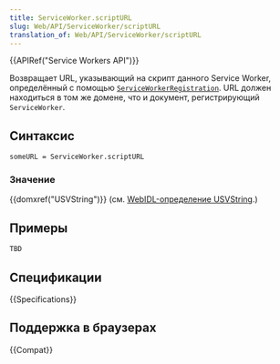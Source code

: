 ```yaml
---
title: ServiceWorker.scriptURL
slug: Web/API/ServiceWorker/scriptURL
translation_of: Web/API/ServiceWorker/scriptURL
---
```

{{APIRef("Service Workers API")}}

Возвращает URL, указывающий на скрипт данного Service Worker, определённый с помощью [`ServiceWorkerRegistration`](/ru/docs/Web/API/ServiceWorkerRegistration "ServiceWorkerRegistion is an interface object representing the service worker registration. You register a service worker to control one or more pages that share the same origin."). URL должен находиться в том же домене, что и документ, регистрирующий `ServiceWorker`.

## Синтаксис

```
someURL = ServiceWorker.scriptURL
```

### Значение

{{domxref("USVString")}} (см. [WebIDL-определение USVString](http://heycam.github.io/webidl/#idl-USVString).)

## Примеры

```js
TBD
```

## Спецификации

{{Specifications}}

## Поддержка в браузерах

{{Compat}}
